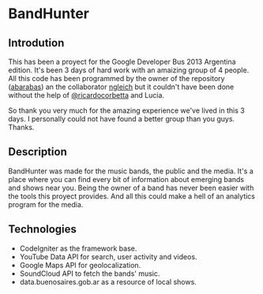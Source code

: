 # BandHunter

## Introdution

This has been a proyect for the Google Developer Bus 2013 Argentina edition.
It's been 3 days of hard work with an amaizing group of 4 people. All this
code has been programmed by the owner of the repository
([abarabas](https://github.com/abarabas)) an the collaborator
[ngleich](https://github.com/ngleich) but it couldn't have been done without
the help of [@ricardocorbetta](https://twitter.com/ricardocorbetta) and Lucia.

So thank you very much for the amazing experience we've lived in this 3 days.
I personally could not have found a better group than you guys. Thanks.

## Description

BandHunter was made for the music bands, the public and the media. It's a
place where you can find every bit of information about emerging bands and
shows near you. Being the owner of a band has never been easier with the
tools this proyect provides. And all this could make a hell of an analytics
program for the media.

## Technologies

  * CodeIgniter as the framework base.
  * YouTube Data API for search, user activity and videos.
  * Google Maps API for geolocalization.
  * SoundCloud API to fetch the bands' music.
  * data.buenosaires.gob.ar as a resource of local shows.
